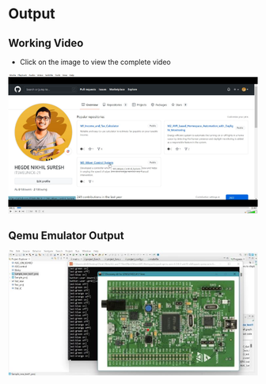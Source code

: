 
# Output

## Working Video
* Click on the image to view the complete video

[![IMAGE ALT TEXT](https://github.com/ITSMEUNICK-21/M3_Wiper_Control_System/blob/main/6_Output/Others/Screenshot%20(305).png)](https://www.youtube.com/watch?v=RleJid-qUbI)

## Qemu Emulator Output
![](https://github.com/ITSMEUNICK-21/M3_Wiper_Control_System/blob/main/6_Output/Others/Screenshot%20(304).jpg)







